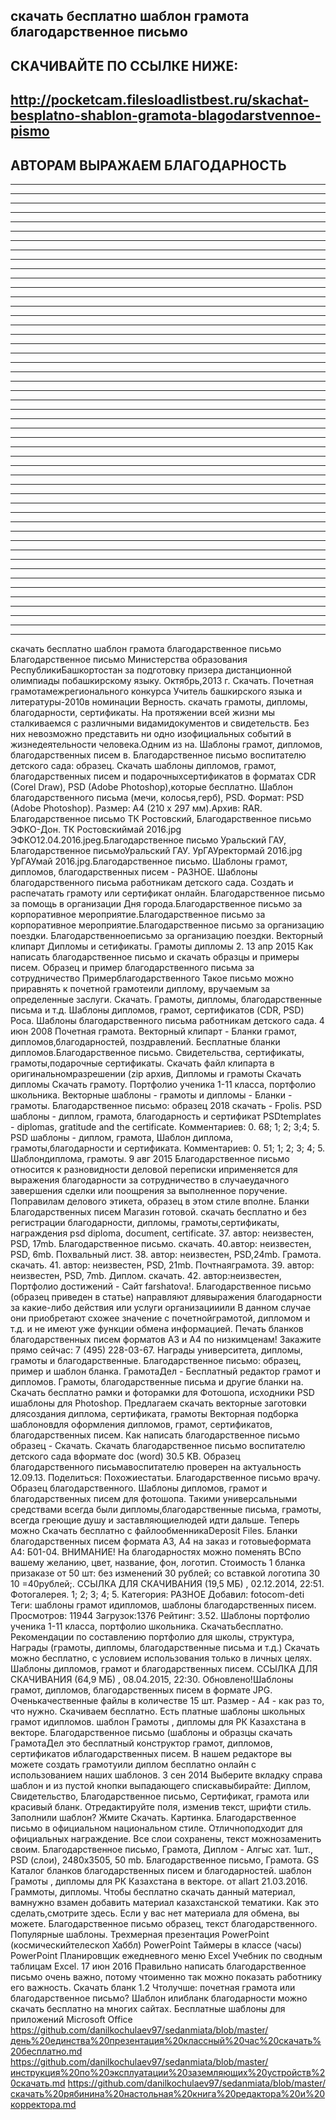 скачать бесплатно шаблон грамота благодарственное письмо
--------------------------------------------------
СКАЧИВАЙТЕ ПО ССЫЛКЕ НИЖЕ:
--------------------------------------------------
http://pocketcam.filesloadlistbest.ru/skachat-besplatno-shablon-gramota-blagodarstvennoe-pismo
--------------------------------------------------
АВТОРАМ ВЫРАЖАЕМ БЛАГОДАРНОСТЬ
--------------------------------------------------
--------------------------------------------------
--------------------------------------------------
--------------------------------------------------
--------------------------------------------------
--------------------------------------------------
--------------------------------------------------
--------------------------------------------------
--------------------------------------------------
--------------------------------------------------
--------------------------------------------------
--------------------------------------------------
--------------------------------------------------
--------------------------------------------------
--------------------------------------------------
--------------------------------------------------
--------------------------------------------------
--------------------------------------------------
--------------------------------------------------
--------------------------------------------------
--------------------------------------------------
--------------------------------------------------
--------------------------------------------------
--------------------------------------------------
--------------------------------------------------
--------------------------------------------------
--------------------------------------------------
--------------------------------------------------
--------------------------------------------------
--------------------------------------------------
--------------------------------------------------
--------------------------------------------------
--------------------------------------------------
--------------------------------------------------
--------------------------------------------------
--------------------------------------------------
--------------------------------------------------
--------------------------------------------------
--------------------------------------------------
--------------------------------------------------
--------------------------------------------------
--------------------------------------------------
--------------------------------------------------
--------------------------------------------------
--------------------------------------------------
--------------------------------------------------
--------------------------------------------------
--------------------------------------------------
--------------------------------------------------
--------------------------------------------------
скачать бесплатно шаблон грамота благодарственное письмо Благодарственное письмо Министерства образования РеспубликиБашкортостан за подготовку призера дистанционной олимпиады побашкирскому языку. Октябрь,2013 г.  Скачать. Почетная грамотамежрегионального конкурса Учитель башкирского языка и литературы-2010в номинации Верность. скачать грамоты, дипломы, благодарности, сертификаты. На протяжении всей жизни мы сталкиваемся с различными видамидокументов и свидетельств. Без них невозможно представить ни одно изофициальных событий в жизнедеятельности человека.Одним из на. Шаблоны грамот, дипломов, благодарственных писем в. Благодарственное письмо воспитателю детского сада: образец. Скачать шаблоны дипломов, грамот, благодарственных писем и подарочныхсертификатов в форматах CDR (Corel Draw), PSD (Adobe Photoshop),которые  бесплатно. Шаблон благодарственного письма (мечи, колосья,герб), PSD. Формат: PSD (Adobe Photoshop). Размер: А4 (210 х 297 мм).Архив: RAR. Благодарственное письмо ТК Ростовский, Благодарственное письмо ЭФКО-Дон. ТК Ростовскиймай 2016.jpg  ЭФКО12.04.2016.jpeg.Благодарственное письмо Уральский ГАУ, Благодарственное письмоУральский ГАУ. УрГАУректормай 2016.jpg  УрГАУмай 2016.jpg.Благодарственное письмо. Шаблоны грамот, дипломов, благодарственных писем - РАЗНОЕ. Шаблоны благодарственного письма работникам детского сада.
Создать и распечатать грамоту или сертификат онлайн. Благодарственное письмо за помощь в организации Дня города.Благодарственное письмо за корпоративное мероприятие.Благодарственное письмо за корпоративное мероприятие.Благодарственное письмо за организацию поездки. Благодарственноеписьмо за организацию поездки. Векторный клипарт Дипломы и сетификаты. Грамоты дипломы 2. 13 апр 2015  Как написать благодарственное письмо и скачать образцы и примеры писем. Образец и пример благодарственного письма за сотрудничество Примерблагодарственного  Такое письмо можно приравнять к почетной грамотеили диплому, вручаемым за определенные заслуги. Скачать. Грамоты, дипломы, благодарственные письма и т.д. Шаблоны дипломов, грамот, сертификатов (CDR, PSD)  Роса. Шаблоны благодарственного письма работникам детского сада. 4 июн 2008  Почетная грамота. Векторный клипарт - Бланки грамот, дипломов,благодарностей, поздравлений. Бесплатные бланки дипломов.Благодарственное письмо. Свидетельства, сертификаты, грамоты,подарочные сертификаты. Скачать файл клипарта в оригинальномразрешении (zip архив,
Дипломы и грамоты  Скачать дипломы  Скачать грамоту. Портфолио ученика 1-11 класса, портфолио школьника. Векторные шаблоны - грамоты и дипломы - Бланки - грамоты. Благодарственное письмо: образец 2018 скачать - Fpolis. PSD шаблоны - диплом, грамота, благодарность и сертификат  PSDtemplates - diplomas, gratitude and the certificate. Комментариев: 0. 68; 1; 2; 3;4; 5. PSD шаблоны - диплом, грамота,  Шаблон диплома, грамоты,благодарности и сертификата. Комментариев: 0. 51; 1; 2; 3; 4; 5. Шаблондиплома, грамоты. 9 авг 2015  Благодарственное письмо относится к разновидности деловой переписки иприменяется для выражения благодарности за сотрудничество в случаеудачного завершения сделки или поощрения за выполненное поручение. Поправилам делового этикета, образец в этом стиле вполне. Бланки Благодарственных писем  Магазин готовой. скачать бесплатно и без регистрации благодарности, дипломы, грамоты,сертификаты, награждения psd diploma, document, certificate. 37. автор: неизвестен, PSD, 17mb. Благодарственное письмо. скачать. 40.автор: неизвестен, PSD, 6mb. Похвальный лист. 38. автор: неизвестен, PSD,24mb. Грамота. скачать. 41. автор: неизвестен, PSD, 21mb. Почтнаяграмота. 39. автор: неизвестен, PSD, 7mb. Диплом. скачать. 42. автор:неизвестен,
Портфолио достижений - Сайт farshatova!. Благодарственное письмо (образец приведен в статье) направляют длявыражения благодарности за какие-либо действия или услуги организацииили  В данном случае они приобретают схожее значение с почетнойграмотой, дипломом и т.д. и не имеют уже функции обмена информацией. Печать бланков благодарственных писем форматов А3 и А4 по низкимценам! Закажите прямо сейчас: 7 (495) 228-03-67. Награды университета, дипломы, грамоты и благодарственные. Благодарственное письмо: образец, пример и шаблон бланка. ГрамотаДел - Бесплатный редактор грамот и дипломов. Грамоты, благодарственные письма и другие бланки на. Скачать бесплатно рамки и фоторамки для Фотошопа, исходники PSD ишаблоны для Photoshop.  Предлагаем скачать векторные заготовки длясоздания диплома, сертификата, грамоты  Векторная подборка шаблоновдля оформления дипломов, грамот, сертификатов, благодарственных писем. Как написать благодарственное письмо  образец -
Скачать. Скачать благодарственное письмо воспитателю детского сада вформате doc (word) 30.5 KB. Образец благодарственного письмавоспитателю проверен на актуальность 12.09.13. Поделиться: Похожиестатьи. Благодарственное письмо врачу. Образец благодарственного. Шаблоны дипломов, грамот и благодарственных писем для фотошопа. Такими универсальными средствами всегда были дипломы,благодарственные письма, грамоты, всегда греющие душу и заставляющиелюдей идти дальше. Теперь можно  Скачать бесплатно с файлообменникаDeposit Files. Бланки благодарственных писем формата А3, А4 на заказ и готовыеформата А4: Б01-04. ВНИМАНИЕ! На благодарностях можно поменять ВСпо вашему желанию, цвет, название, фон, логотип. Стоимость 1 бланка призаказе от 50 шт: без изменений 30 рублей; со вставкой логотипа 30  10 =40рублей;. ССЫЛКА ДЛЯ СКАЧИВАНИЯ (19,5 МБ) , 02.12.2014, 22:51. Фотогалерея. 1; 2; 3; 4; 5. Категория: РАЗНОЕ  Добавил: fotocom-deti  Теги: шаблоны грамот идипломов, шаблоны благодарственных писем. Просмотров: 11944  Загрузок:1376  Рейтинг: 3.52. Шаблоны портфолио ученика 1-11 класса, портфолио школьника. Скачатьбесплатно. Рекомендации по составлению портфолио для школы, структура, Награды (грамоты, дипломы, благодарственные письма и т.д.) Скачать можно бесплатно, с условием использования только в личных целях. Шаблоны дипломов, грамот и благодарственных писем. ССЫЛКА ДЛЯ СКАЧИВАНИЯ (64,9 МБ) , 08.04.2015, 22:30. Обновлено!Шаблоны грамот, дипломов, благодарственных писем в формате JPG. Оченькачественные файлы в количестве 15 шт. Размер - А4 - как раз то, что нужно. Скачиваем бесплатно. Есть платные шаблоны школьных грамот идипломов. шаблон Грамоты , дипломы для РК Казахстана в векторе. Благодарственное письмо (шаблоны и образцы скачать
ГрамотаДел это бесплатный конструктор грамот, дипломов, сертификатов иблагодарственных писем. В нашем редакторе вы можете создать грамотуили диплом бесплатно онлайн с использованием наших шаблонов. 3 сен 2014  Выберите вкладку справа шаблон и из пустой кнопки выпадающего спискавыбирайте: Диплом, Свидетельство, Благодарственное письмо, Сертификат, грамота или красивый бланк. Отредактируйте поля, изменив текст, шрифти стиль. Заполнили шаблон? Жмите Скачать. Картинка. Благодарственное письмо в официальном национальном стиле. Отличноподходит для официальных награждение. Все слои сохранены, текст можнозаменить своим. Благодарственное письмо, Грамота, Диплом - Алгыс хат. 1шт., PSD (слои), 2480х3505, 50 mb. Благодарственное письмо, Грамота. GS Каталог бланков благодарственных писем и благодарностей. шаблон Грамоты , дипломы для РК Казахстана в векторе. от allart  21.03.2016. Граммоты, дипломы. Чтобы бесплатно скачать данный материал, вамнужно взамен добавить материал казахстанской тематики. Как это сделать,смотрите здесь. Если у вас нет материала для обмена, вы можете. Благодарственное письмо образец, текст благодарственного. Популярные шаблоны. Трехмерная презентация PowerPoint (космическийтелескоп Хаббл) PowerPoint  Таймеры в классе (часы) PowerPoint Планировщик ежедневного меню Excel  Учебник по сводным таблицам Excel. 17 июн 2016  Правильно написать благодарственное письмо очень важно, потому чтоименно так можно показать работнику его важность. Скачать бланк  1.2 Чтолучше: почетная грамота или благодарственное письмо?  Шаблон илибланк благодарности можно скачать бесплатно на многих сайтах. Бесплатные шаблоны для приложений Microsoft Office
https://github.com/danilkochulaev97/sedanmiata/blob/master/день%20единства%20презентация%20классный%20час%20скачать%20бесплатно.md
https://github.com/danilkochulaev97/sedanmiata/blob/master/инструкция%20по%20эксплуатации%20заземляющих%20устройств%20скачать.md
https://github.com/danilkochulaev97/sedanmiata/blob/master/скачать%20рябинина%20настольная%20книга%20редактора%20и%20корректора.md